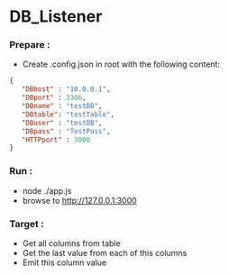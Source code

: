 # DB_Listener

### Prepare :

- Create .config.json in root with the following content:

```JSON
{
   "DBhost" : "10.0.0.1",
   "DBport" : 3306,
   "DBname" : "testDB",
   "DBtable": "testTable",
   "DBuser" : "testDB",
   "DBpass" : "TestPass",
   "HTTPport" : 3000
}
```
### Run :

- node ./app.js
- browse to http://127.0.0.1:3000


### Target :
- Get all columns from table
- Get the last value from each of this columns
- Emit this column value
